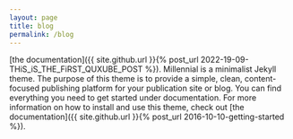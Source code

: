 ```yaml
---
layout: page
title: blog
permalink: /blog
---
```

 [the documentation]({{ site.github.url }}{% post_url 2022-19-09-THiS_iS_THE_FiRST_QUXUBE_POST %}).
Millennial is a minimalist Jekyll theme. The purpose of this theme is to provide a simple, clean, content-focused publishing platform for your publication site or blog. You can find everything you need to get started under documentation. For more information on how to install and use this theme, check out [the documentation]({{ site.github.url }}{% post_url 2016-10-10-getting-started %}).
